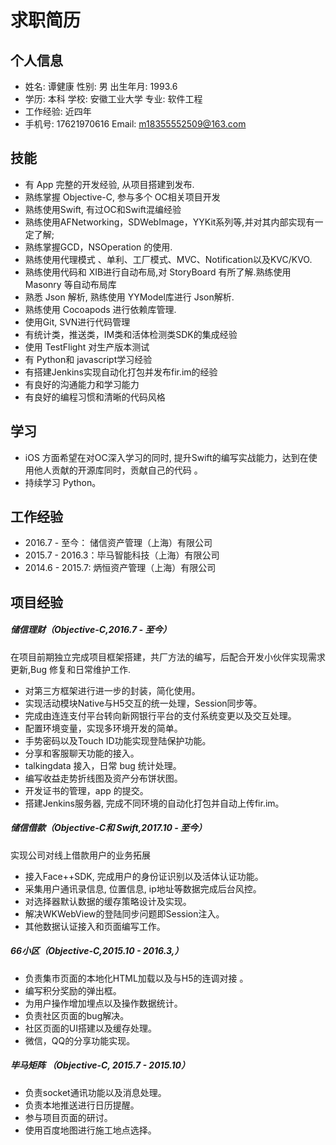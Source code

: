 # 求职简历

## 个人信息

* 姓名: 谭健康	 	性别: 男	                    出生年月: 1993.6
* 学历: 本科      	学校: 安徽工业大学  			 专业: 软件工程
* 工作经验: 近四年
* 手机号:  17621970616  	 Email: m18355552509@163.com

## 技能

* 有 App 完整的开发经验,  从项目搭建到发布.
* 熟练掌握 Objective-C, 参与多个 OC相关项目开发
* 熟练使用Swift, 有过OC和Swift混编经验
* 熟练使用AFNetworking，SDWebImage，YYKit系列等,并对其内部实现有一定了解;
* 熟练掌握GCD，NSOperation 的使用.
* 熟练使用代理模式 、单利、工厂模式、MVC、Notification以及KVC/KVO.
* 熟练使用代码和 XIB进行自动布局,对 StoryBoard 有所了解.熟练使用 Masonry 等自动布局库
* 熟悉 Json 解析, 熟练使用 YYModel库进行 Json解析.
* 熟练使用 Cocoapods 进行依赖库管理.
* 使用Git, SVN进行代码管理
* 有统计类，推送类，IM类和活体检测类SDK的集成经验
* 使用 TestFlight 对生产版本测试
* 有 Python和 javascript学习经验
* 有搭建Jenkins实现自动化打包并发布fir.im的经验
* 有良好的沟通能力和学习能力
* 有良好的编程习惯和清晰的代码风格

## 学习

* iOS 方面希望在对OC深入学习的同时, 提升Swift的编写实战能力，达到在使用他人贡献的开源库同时，贡献自己的代码 。
* 持续学习 Python。

## 工作经验

* 2016.7 - 至今： 储信资产管理（上海）有限公司
* 2015.7 - 2016.3：毕马智能科技（上海）有限公司
* 2014.6 - 2015.7:  炳恒资产管理（上海）有限公司

## 项目经验

##### 储信理财（Objective-C,2016.7 - 至今）

在项目前期独立完成项目框架搭建，共厂方法的编写，后配合开发小伙伴实现需求更新,Bug 修复和日常维护工作.

* 对第三方框架进行进一步的封装，简化使用。
* 实现活动模块Native与H5交互的统一处理，Session同步等。
* 完成由连连支付平台转向新网银行平台的支付系统变更以及交互处理。
* 配置环境变量，实现多环境开发的简单。
* 手势密码以及Touch ID功能实现登陆保护功能。
* 分享和客服聊天功能的接入。
*  talkingdata 接入，日常 bug 统计处理。
* 编写收益走势折线图及资产分布饼状图。
* 开发证书的管理，app 的提交。
* 搭建Jenkins服务器, 完成不同环境的自动化打包并自动上传fir.im。

##### 储信借款（Objective-C和 Swift,2017.10 - 至今）

实现公司对线上借款用户的业务拓展

* 接入Face++SDK, 完成用户的身份证识别以及活体认证功能。
* 采集用户通讯录信息, 位置信息, ip地址等数据完成后台风控。
* 对选择器默认数据的缓存策略设计及实现。
* 解决WKWebView的登陆同步问题即Session注入。
* 其他数据认证接入和页面编写工作。

##### 66小区（Objective-C,2015.10 - 2016.3,）

* 负责集市页面的本地化HTML加载以及与H5的连调对接 。
* 编写积分奖励的弹出框。
* 为用户操作增加埋点以及操作数据统计。
* 负责社区页面的bug解决。
* 社区页面的UI搭建以及缓存处理。
* 微信，QQ的分享功能实现。

##### 毕马矩阵 （Objective-C, 2015.7 - 2015.10）

* 负责socket通讯功能以及消息处理。
* 负责本地推送进行日历提醒。
* 参与项目页面的研讨。
* 使用百度地图进行施工地点选择。


